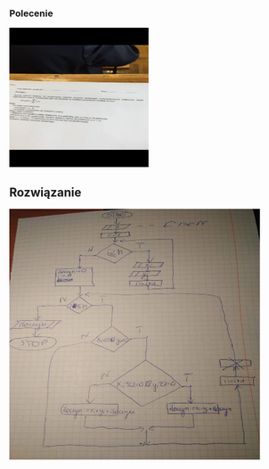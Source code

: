 ### Polecenie

<img src="Zdjecia/schemat1.png" width="250" height="250" >

## Rozwiązanie

<img src="Zdjecia/schemat2.jpg" width="450" height="450" >